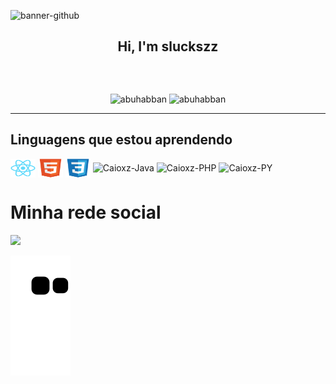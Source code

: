 ![banner-github](https://user-images.githubusercontent.com/105254225/202921562-2bec4743-467c-486b-9290-50e22ac31892.gif)

<h2 align='center'> Hi, I'm sluckszz</h2>







<p style="display: inline-block">
<p align="center">
<img src="https://github-readme-stats.vercel.app/api?username=abuhabban&show_icons=true&theme=vue&locale=en" alt="abuhabban" />
<img  src="https://github-readme-stats.vercel.app/api/top-langs?username=abuhabban&show_icons=true&bg_color=30,fffefe,41b883&theme=gruvbox_light&locale=en&langs_count=10&layout=compact" alt="abuhabban" />
</p>
  


</p>
</div>


<hr>

## Linguagens que estou aprendendo
<div style="display: inline-block">
  <!--<img align="center" alt="Caioxz-Js" height="30" width="40" src="https://raw.githubusercontent.com/devicons/devicon/master/icons/javascript/javascript-plain.svg">-->
  <img align="center" alt="Caioxz-React" height="30" width="40" src="https://raw.githubusercontent.com/devicons/devicon/master/icons/react/react-original.svg">
  <img align="center" alt="Caioxz-HTML" height="30" width="40" src="https://raw.githubusercontent.com/devicons/devicon/master/icons/html5/html5-original.svg">
  <img align="center" alt="Caioxz-CSS" height="30" width="40" src="https://raw.githubusercontent.com/devicons/devicon/master/icons/css3/css3-original.svg">
  <img align="center" alt="Caioxz-Java" height="30" width="40" src="https://cdn.jsdelivr.net/gh/devicons/devicon/icons/java/java-original.svg">
  <img align="center" alt="Caioxz-PHP" height="30" width="40" src="https://cdn.jsdelivr.net/gh/devicons/devicon/icons/php/php-original.svg">
   <img align="center" alt="Caioxz-PY" height="30" width="36" src="https://upload.wikimedia.org/wikipedia/commons/0/0a/Python.svg">
</div>


## 
<h1><strong>Minha rede social</strong></h1>

<div>
    <a href="https://instagram.com/_.caioxz" target="_blank"><img src="https://img.shields.io/badge/-Instagram-%23E4405F?style=for-the-badge&logo=instagram&logoColor=white" target="_blank"></a>

</div>



![snake gif](https://github.com/Caioxz/Caioxz/blob/output/github-contribution-grid-snake.svg)






